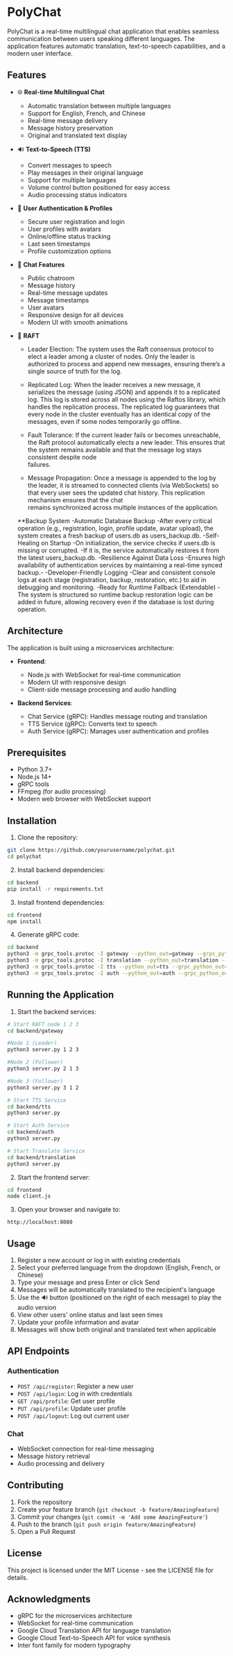 # PolyChat

PolyChat is a real-time multilingual chat application that enables seamless communication between users speaking different languages. The application features automatic translation, text-to-speech capabilities, and a modern user interface.

## Features

- 🌐 **Real-time Multilingual Chat**
  - Automatic translation between multiple languages
  - Support for English, French, and Chinese
  - Real-time message delivery
  - Message history preservation
  - Original and translated text display

- 🔊 **Text-to-Speech (TTS)**
  - Convert messages to speech
  - Play messages in their original language
  - Support for multiple languages
  - Volume control button positioned for easy access
  - Audio processing status indicators

- 👤 **User Authentication & Profiles**
  - Secure user registration and login
  - User profiles with avatars
  - Online/offline status tracking
  - Last seen timestamps
  - Profile customization options

- 💬 **Chat Features**
  - Public chatroom
  - Message history
  - Real-time message updates
  - Message timestamps
  - User avatars
  - Responsive design for all devices
  - Modern UI with smooth animations

- 💬 **RAFT**
  - Leader Election: The system uses the Raft consensus protocol to elect a leader among a cluster of nodes. Only the leader is authorized to process and append new messages, ensuring there’s a single source of truth for the log.
    
  - Replicated Log: When the leader receives a new message, it serializes the message (using JSON) and appends it to a replicated log. This log is stored across all nodes using the Raftos library, which handles the replication process.     The replicated log guarantees that every node in the cluster eventually has an identical copy of the messages, even if some nodes temporarily go offline.
    
  - Fault Tolerance: If the current leader fails or becomes unreachable, the Raft protocol automatically elects a new leader. This ensures that the system remains available and that the message log stays consistent despite node       
    failures.
    
  - Message Propagation: Once a message is appended to the log by the leader, it is streamed to connected clients (via WebSockets) so that every user sees the updated chat history. This replication mechanism ensures that the chat   
    remains synchronized across multiple instances of the application.
 

   **Backup System -Automatic Database Backup -After every critical operation (e.g., registration, login, profile update, avatar upload), the system creates a fresh backup of users.db as users_backup.db. -Self-Healing on Startup -On initialization, the service checks if users.db is missing or corrupted. -If it is, the service automatically restores it from the latest users_backup.db. -Resilience Against Data Loss -Ensures high availability of authentication services by maintaining a real-time synced backup.- -Developer-Friendly Logging -Clear and consistent console logs at each stage (registration, backup, restoration, etc.) to aid in debugging and monitoring. -Ready for Runtime Fallback (Extendable) -The system is structured so runtime backup restoration logic can be added in future, allowing recovery even if the database is lost during operation.

## Architecture

The application is built using a microservices architecture:

- **Frontend**: 
  - Node.js with WebSocket for real-time communication
  - Modern UI with responsive design
  - Client-side message processing and audio handling

- **Backend Services**:
  - Chat Service (gRPC): Handles message routing and translation
  - TTS Service (gRPC): Converts text to speech
  - Auth Service (gRPC): Manages user authentication and profiles

## Prerequisites

- Python 3.7+
- Node.js 14+
- gRPC tools
- FFmpeg (for audio processing)
- Modern web browser with WebSocket support

## Installation

1. Clone the repository:
```bash
git clone https://github.com/yourusername/polychat.git
cd polychat
```

2. Install backend dependencies:
```bash
cd backend
pip install -r requirements.txt
```

3. Install frontend dependencies:
```bash
cd frontend
npm install
```

4. Generate gRPC code:
```bash
cd backend
python3 -m grpc_tools.protoc -I gateway --python_out=gateway --grpc_python_out=gateway gateway/chat.proto
python3 -m grpc_tools.protoc -I translation --python_out=translation --grpc_python_out=translation translation/translate.proto
python3 -m grpc_tools.protoc -I tts --python_out=tts --grpc_python_out=tts tts/tts.proto
python3 -m grpc_tools.protoc -I auth --python_out=auth --grpc_python_out=auth auth/auth.proto
```

## Running the Application

1. Start the backend services:
```bash
# Start RAFT node 1 2 3
cd backend/gateway

#Node 1 (Leader)
python3 server.py 1 2 3

#Node 2 (Follower)
python3 server.py 2 1 3

#Node 3 (Follower)
python3 server.py 3 1 2

# Start TTS Service
cd backend/tts
python3 server.py

# Start Auth Service
cd backend/auth
python3 server.py

# Start Translate Service
cd backend/translation
python3 server.py
```

2. Start the frontend server:
```bash
cd frontend
node client.js
```

3. Open your browser and navigate to:
```
http://localhost:8080
```

## Usage

1. Register a new account or log in with existing credentials
2. Select your preferred language from the dropdown (English, French, or Chinese)
3. Type your message and press Enter or click Send
4. Messages will be automatically translated to the recipient's language
5. Use the 🔊 button (positioned on the right of each message) to play the audio version
6. View other users' online status and last seen times
7. Update your profile information and avatar
8. Messages will show both original and translated text when applicable

## API Endpoints

### Authentication
- `POST /api/register`: Register a new user
- `POST /api/login`: Log in with credentials
- `GET /api/profile`: Get user profile
- `PUT /api/profile`: Update user profile
- `POST /api/logout`: Log out current user

### Chat
- WebSocket connection for real-time messaging
- Message history retrieval
- Audio processing and delivery

## Contributing

1. Fork the repository
2. Create your feature branch (`git checkout -b feature/AmazingFeature`)
3. Commit your changes (`git commit -m 'Add some AmazingFeature'`)
4. Push to the branch (`git push origin feature/AmazingFeature`)
5. Open a Pull Request

## License

This project is licensed under the MIT License - see the LICENSE file for details.

## Acknowledgments

- gRPC for the microservices architecture
- WebSocket for real-time communication
- Google Cloud Translation API for language translation
- Google Cloud Text-to-Speech API for voice synthesis
- Inter font family for modern typography 
